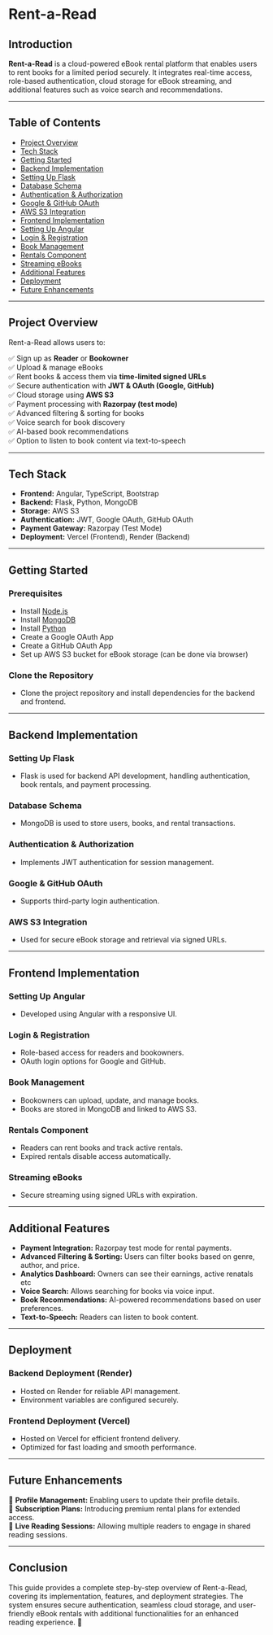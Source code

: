 # Rent-a-Read

## Introduction

**Rent-a-Read** is a cloud-powered eBook rental platform that enables users to rent books for a limited period securely. It integrates real-time access, role-based authentication, cloud storage for eBook streaming, and additional features such as voice search and recommendations.

---

## Table of Contents

- [Project Overview](#project-overview)
- [Tech Stack](#tech-stack)
- [Getting Started](#getting-started)
- [Backend Implementation](#backend-implementation)
- [Setting Up Flask](#setting-up-flask)
- [Database Schema](#database-schema)
- [Authentication & Authorization](#authentication--authorization)
- [Google & GitHub OAuth](#google--github-oauth)
- [AWS S3 Integration](#aws-s3-integration)
- [Frontend Implementation](#frontend-implementation)
- [Setting Up Angular](#setting-up-angular)
- [Login & Registration](#login--registration)
- [Book Management](#book-management)
- [Rentals Component](#rentals-component)
- [Streaming eBooks](#streaming-ebooks)
- [Additional Features](#additional-features)
- [Deployment](#deployment)
- [Future Enhancements](#future-enhancements)

---

## Project Overview

Rent-a-Read allows users to:

✅ Sign up as **Reader** or **Bookowner**  
✅ Upload & manage eBooks  
✅ Rent books & access them via **time-limited signed URLs**  
✅ Secure authentication with **JWT & OAuth (Google, GitHub)**  
✅ Cloud storage using **AWS S3**  
✅ Payment processing with **Razorpay (test mode)**  
✅ Advanced filtering & sorting for books  
✅ Voice search for book discovery  
✅ AI-based book recommendations  
✅ Option to listen to book content via text-to-speech  

---

## Tech Stack

- **Frontend:** Angular, TypeScript, Bootstrap  
- **Backend:** Flask, Python, MongoDB  
- **Storage:** AWS S3  
- **Authentication:** JWT, Google OAuth, GitHub OAuth  
- **Payment Gateway:** Razorpay (Test Mode)  
- **Deployment:** Vercel (Frontend), Render (Backend)  

---

## Getting Started

### Prerequisites

- Install [Node.js](https://nodejs.org/)
- Install [MongoDB](https://www.mongodb.com/)
- Install [Python](https://www.python.org/)
- Create a Google OAuth App 
- Create a GitHub OAuth App 
- Set up AWS S3 bucket for eBook storage (can be done via browser)

### Clone the Repository

- Clone the project repository and install dependencies for the backend and frontend.

---

## Backend Implementation

### Setting Up Flask

- Flask is used for backend API development, handling authentication, book rentals, and payment processing.

### Database Schema

- MongoDB is used to store users, books, and rental transactions.

### Authentication & Authorization

- Implements JWT authentication for session management.

### Google & GitHub OAuth

- Supports third-party login authentication.

### AWS S3 Integration

- Used for secure eBook storage and retrieval via signed URLs.

---

## Frontend Implementation

### Setting Up Angular

- Developed using Angular with a responsive UI.

### Login & Registration

- Role-based access for readers and bookowners.
- OAuth login options for Google and GitHub.

### Book Management

- Bookowners can upload, update, and manage books.
- Books are stored in MongoDB and linked to AWS S3.

### Rentals Component

- Readers can rent books and track active rentals.
- Expired rentals disable access automatically.

### Streaming eBooks

- Secure streaming using signed URLs with expiration.

---

## Additional Features

- **Payment Integration:** Razorpay test mode for rental payments.
- **Advanced Filtering & Sorting:** Users can filter books based on genre, author, and price.
- **Analytics Dashboard:** Owners can see their earnings, active renatals etc
- **Voice Search:** Allows searching for books via voice input.
- **Book Recommendations:** AI-powered recommendations based on user preferences.
- **Text-to-Speech:** Readers can listen to book content.

---

## Deployment

### Backend Deployment (Render)

- Hosted on Render for reliable API management.
- Environment variables are configured securely.

### Frontend Deployment (Vercel)

- Hosted on Vercel for efficient frontend delivery.
- Optimized for fast loading and smooth performance.

---

## Future Enhancements

🚀 **Profile Management:** Enabling users to update their profile details.  
🚀 **Subscription Plans:** Introducing premium rental plans for extended access.  
🚀 **Live Reading Sessions:** Allowing multiple readers to engage in shared reading sessions.  

---

## Conclusion

This guide provides a complete step-by-step overview of Rent-a-Read, covering its implementation, features, and deployment strategies. The system ensures secure authentication, seamless cloud storage, and user-friendly eBook rentals with additional functionalities for an enhanced reading experience. 🎉

